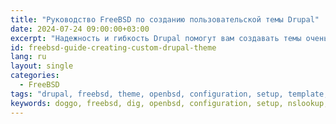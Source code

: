 ```yaml
---
title: "Руководство FreeBSD по созданию пользовательской темы Drupal"
date: 2024-07-24 09:00:00+03:00
excerpt: "Надежность и гибкость Drupal помогут вам создавать темы очень высокой сложности и изысканности."
id: freebsd-guide-creating-custom-drupal-theme
lang: ru
layout: single
categories:
  - FreeBSD
tags: "drupal, freebsd, theme, openbsd, configuration, setup, template, framework"
keywords: doggo, freebsd, dig, openbsd, configuration, setup, nslookup, command
---
```


